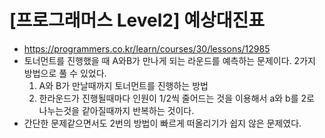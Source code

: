 # [프로그래머스 Level2] 예상대진표
- https://programmers.co.kr/learn/courses/30/lessons/12985
- 토너먼트를 진행했을 때 A와B가 만나게 되는 라운드를 예측하는 문제이다. 2가지 방법으로 풀 수 있었다.
  1. A와 B가 만날때까지 토너먼트를 진행하는 방법
  2. 한라운드가 진행될때마다 인원이 1/2씩 줄어드는 것을 이용해서 a와 b를 2로 나누는것을 같아질때까지 반복하는 것이다.
- 간단한 문제같으면서도 2번의 방법이 빠르게 떠올리기가 쉽지 않은 문제였다.